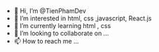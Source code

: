 - 👋 Hi, I’m @TienPhamDev
- 👀 I’m interested in html, css ,javascript, React.js
- 🌱 I’m currently learning html , css
- 💞️ I’m looking to collaborate on ...
- 📫 How to reach me ...

<!---
TienPhamDev/TienPhamDev is a ✨ special ✨ repository because its `README.md` (this file) appears on your GitHub profile.
You can click the Preview link to take a look at your changes.
--->
